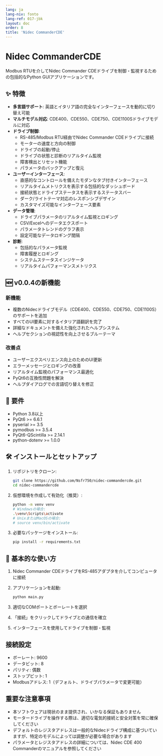 ```yaml
---
lang: ja
lang-niv: fonto
lang-ref: 017-jbk
layout: doc
order: 8
title: 'Nidec CommanderCDE'
---
```


# Nidec CommanderCDE

Modbus RTUを介してNidec Commander CDEドライブを制御・監視するための包括的なPython GUIアプリケーションです。

## ✨ 特徴

- **多言語サポート**: 英語とイタリア語の完全なインターフェースを動的に切り替え可能
- **マルチモデル対応**: CDE400、CDE550、CDE750、CDE1100Sドライブモデルに対応
- **ドライブ制御**:
  - RS-485/Modbus RTU経由でNidec Commander CDEドライブに接続
  - モーターの速度と方向の制御
  - ドライブの起動/停止
  - ドライブの状態と診断のリアルタイム監視
  - 障害検出とリセット機能
  - パラメータのバックアップと復元
- **ユーザーインターフェース**:
  - 直感的なコントロールを備えたモダンなタブ付きインターフェース
  - リアルタイムメトリクスを表示する包括的なダッシュボード
  - 接続状態とドライブステータスを表示するステータスバー
  - ダーク/ライトテーマ対応のレスポンシブデザイン
  - カスタマイズ可能なインターフェース要素
- **データ管理**:
  - ドライブパラメータのリアルタイム監視とロギング
  - CSV/Excelへのデータエクスポート
  - パラメータトレンドのグラフ表示
  - 設定可能なデータロギング間隔
- **診断**:
  - 包括的なパラメータ監視
  - 障害履歴とロギング
  - システムステータスインジケータ
  - リアルタイムパフォーマンスメトリクス

## 🆕 v0.0.4の新機能

### 新機能
- 複数のNidecドライブモデル（CDE400、CDE550、CDE750、CDE1100S）のサポートを追加
- すべてのUI要素に対するイタリア語翻訳を完了
- 詳細なドキュメントを備えた強化されたヘルプシステム
- ヘルプセクションの視認性を向上させるブルーテーマ

### 改善点
- ユーザーエクスペリエンス向上のためのUI更新
- エラーメッセージとロギングの改善
- リアルタイム監視のパフォーマンス最適化
- PyQt6の互換性問題を解決
- ヘルプダイアログでの言語切り替えを修正

## 🚀 要件

- Python 3.8以上
- PyQt6 >= 6.6.1
- pyserial >= 3.5
- pymodbus >= 3.5.4
- PyQt6-QScintilla >= 2.14.1
- python-dotenv >= 1.0.0

## 🛠 インストールとセットアップ

1. リポジトリをクローン:

   ```bash
   git clone https://github.com/Nsfr750/nidec-commandercde.git
   cd nidec-commandercde
   ```

2. 仮想環境を作成して有効化（推奨）:

   ```bash
   python -m venv venv
   # Windowsの場合:
   .\venv\Scripts\activate
   # UnixまたはMacOSの場合:
   # source venv/bin/activate
   ```

3. 必要なパッケージをインストール:

   ```bash
   pip install -r requirements.txt
   ```

## 🚀 基本的な使い方

1. Nidec Commander CDEドライブをRS-485アダプタを介してコンピュータに接続
2. アプリケーションを起動:

   ```bash
   python main.py
   ```

3. 適切なCOMポートとボーレートを選択
4. 「接続」をクリックしてドライブとの通信を確立
5. インターフェースを使用してドライブを制御・監視

## 接続設定

- ボーレート: 9600
- データビット: 8
- パリティ: 偶数
- ストップビット: 1
- Modbusアドレス: 1（デフォルト、ドライブパラメータで変更可能）

## 重要な注意事項

- 本ソフトウェアは現状のまま提供され、いかなる保証もありません
- モータードライブを操作する際は、適切な電気的接続と安全対策を常に確保してください
- デフォルトのレジスタアドレスは一般的なNidecドライブ構成に基づいていますが、特定のモデルによっては調整が必要な場合があります
- パラメータとレジスタアドレスの詳細については、Nidec CDE 400 Commanderのマニュアルを参照してください
